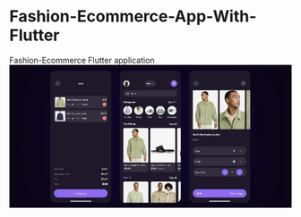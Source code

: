 # Fashion-Ecommerce-App-With-Flutter
Fashion-Ecommerce Flutter application
![Project Screenshot](assets/projectUI/project_ui.png)
